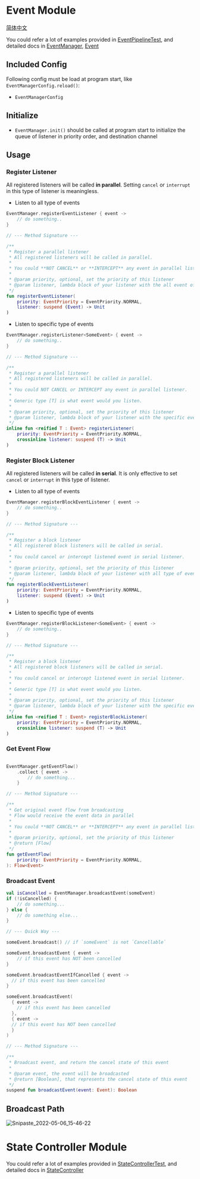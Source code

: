 # Event Module

[简体中文](README.zh-CN.md)

You could refer a lot of examples provided in [EventPipelineTest](src/test/kotlin/org/sorapointa/event/EventPipelineTest.kt),
and detailed docs in [EventManager](src/main/kotlin/org/sorapointa/event/EventManager.kt), [Event](src/main/kotlin/org/sorapointa/event/Event.kt)

## Included Config

Following config must be load at program start, like `EventManagerConfig.reload()`:

- `EventManagerConfig`

## Initialize

- `EventManager.init()` should be called at program start to initialize the queue of listener in priority order, and destination channel

## Usage

### Register Listener

All registered listeners will be called **in parallel**.
Setting `cancel` or `interrupt` in this type of listener is meaningless.

- Listen to all type of events 

```kotlin
EventManager.registerEventListener { event ->
    // do something..
}

// --- Method Signature ---

/**
 * Register a parallel listener
 * All registered listeners will be called in parallel.
 *
 * You could **NOT CANCEL** or **INTERCEPT** any event in parallel listener.
 *
 * @param priority, optional, set the priority of this listener
 * @param listener, lambda block of your listener with the all event of parameter
 */
fun registerEventListener(
    priority: EventPriority = EventPriority.NORMAL,
    listener: suspend (Event) -> Unit
)
```

- Listen to specific type of events

```kotlin
EventManager.registerListener<SomeEvent> { event ->
    // do something..
}

// --- Method Signature ---

/**
 * Register a parallel listener
 * All registered listeners will be called in parallel.
 *
 * You could NOT CANCEL or INTERCEPT any event in parallel listener.
 *
 * Generic type [T] is what event would you listen.
 *
 * @param priority, optional, set the priority of this listener
 * @param listener, lambda block of your listener with the specific event of parameter
 */
inline fun <reified T : Event> registerListener(
    priority: EventPriority = EventPriority.NORMAL,
    crossinline listener: suspend (T) -> Unit
)
```

### Register Block Listener

All registered listeners will be called **in serial**.
It is only effective to set `cancel` or `interrupt` in this type of listener.

- Listen to all type of events

```kotlin
EventManager.registerBlockEventListener { event ->
    // do something..
}

// --- Method Signature ---

/**
 * Register a block listener
 * All registered block listeners will be called in serial.
 *
 * You could cancel or intercept listened event in serial listener.
 *
 * @param priority, optional, set the priority of this listener
 * @param listener, lambda block of your listener with all type of event of parameter
 */
fun registerBlockEventListener(
    priority: EventPriority = EventPriority.NORMAL,
    listener: suspend (Event) -> Unit
)
```

- Listen to specific type of events

```kotlin
EventManager.registerBlockListener<SomeEvent> { event ->
    // do something..
}

// --- Method Signature ---

/**
 * Register a block listener
 * All registered block listeners will be called in serial.
 *
 * You could cancel or intercept listened event in serial listener.
 *
 * Generic type [T] is what event would you listen.
 *
 * @param priority, optional, set the priority of this listener
 * @param listener, lambda block of your listener with the specific event of parameter
 */
inline fun <reified T : Event> registerBlockListener(
    priority: EventPriority = EventPriority.NORMAL,
    crossinline listener: suspend (T) -> Unit
)
```

### Get Event Flow

```kotlin

EventManager.getEventFlow()
    .collect { event -> 
        // do something...
    }

// --- Method Signature ---

/**
 * Get original event flow from broadcasting
 * Flow would receive the event data in parallel
 *
 * You could **NOT CANCEL** or **INTERCEPT** any event in parallel listener.
 *
 * @param priority, optional, set the priority of this listener
 * @return [Flow]
 */
fun getEventFlow(
    priority: EventPriority = EventPriority.NORMAL,
): Flow<Event>
```

### Broadcast Event

```kotlin
val isCancelled = EventManager.broadcastEvent(someEvent)
if (!isCancelled) {
    // do something...
} else {
    // do something else...
}

// --- Quick Way ---

someEvent.broadcast() // if `someEvent` is not `Cancellable`

someEvent.broadcastEvent { event ->
    // if this event has NOT been cancelled
}

someEvent.broadcastEventIfCancelled { event ->
  // if this event has been cancelled
}

someEvent.broadcastEvent(
  { event ->
    // if this event has been cancelled
  },
  { event ->
  // if this event has NOT been cancelled 
  }
)

// --- Method Signature ---

/**
 * Broadcast event, and return the cancel state of this event
 *
 * @param event, the event will be broadcasted
 * @return [Boolean], that represents the cancel state of this event
 */
suspend fun broadcastEvent(event: Event): Boolean
```

## Broadcast Path

![Snipaste_2022-05-06_15-46-22](https://user-images.githubusercontent.com/25319400/167162147-a9302a06-8aa6-4d60-a568-147dcb9c7586.png)

# State Controller Module

You could refer a lot of examples provided in [StateControllerTest](src/test/kotlin/org/sorapointa/event/StateControllerTest.kt),
and detailed docs in [StateController](src/main/kotlin/org/sorapointa/event/StateController.kt)

